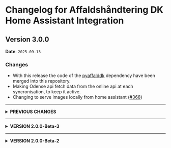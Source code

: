# Changelog for Affaldshåndtering DK Home Assistant Integration

## Version 3.0.0

**Date**: `2025-09-13`

### Changes
 * With this release the code of the [pyaffalddk](https://github.com/briis/pyaffalddk) dependency have been merged into this repository.
 * Making Odense api fetch data from the online api at each syncronisation, to keep it active.
 * Changing to serve images locally from home assistant ([#368](https://github.com/briis/affalddk/issues/368))

---------------------------

<details>
  <summary><b>PREVIOUS CHANGES</b></summary>

## Version 2.7.3

**Date**: `2025-09-03`

### Added
* Added new API for Silkeborg: ([#361](https://github.com/briis/affalddk/issues/361))

### Changes

* Fixed missing or failing Fractions in:
  * Solrød ([#349](https://github.com/briis/affalddk/issues/349))
  * Gladsaxe ([#352](https://github.com/briis/affalddk/issues/352))
  * Brønderslev ([#356](https://github.com/briis/affalddk/issues/356))
  * Faxe ([#65](https://github.com/briis/pyaffalddk/pull/65))
* Fixed wrong next calendar event ([#362](https://github.com/briis/affalddk/issues/362))

* Bump `pyaffalddk` to 2.13.1


## Version 2.7.2

**Date**: `2025-07-09`

### Changes

* Fixed missing or failing Fractions in:
  * Solrød ([#343](https://github.com/briis/affalddk/issues/343))

* Bump `pyaffalddk` to 2.12.5

## Version 2.7.1

**Date**: `2025-07-04`

### Added
* Added new API for Herning: ([#330](https://github.com/briis/affalddk/issues/330))
* Added new API for Ikast-Brande: ([#340](https://github.com/briis/affalddk/issues/340))

**Note**: We know that when we add new Municipalities, some of them will miss some fractions (Garbage or Material Types). Please make sure you create an issue, where you attach the Log entries from Home Assistant. This will make sure we can fix these issue before the final release.

### Changes

* Fixed missing or failing Fractions in:
  * Hjørring ([#329](https://github.com/briis/affalddk/issues/329))
  * Lolland ([#333](https://github.com/briis/affalddk/issues/333))
  * Randers ([#333](https://github.com/briis/affalddk/issues/335))
  * Næstved (from facebook dk home assistant user group)

* Bump `pyaffalddk` to 2.12.4

## Version 2.7.0

**Date**: `2025-06-13`

### Added
* Added new API for Provas: ([#216](https://github.com/briis/affalddk/issues/216))
  * Haderslev
* Added new API for Renodjurs: ([#246](https://github.com/briis/affalddk/issues/246))
  * Norddjurs
  * Syddjurs
* Added Assens to AffaldOnline ([#229](https://github.com/briis/affalddk/issues/229))
* Added new municipalities to *Open Experience*
  * Lemvig
  * Skive
  * Struer
* Added new API for RenoSyd, supporting new Municipalities:
  * Odder
  * Skanderborg

**Note**: We know that when we add new Municipalities, some of them will miss some fractions (Garbage or Material Types). Please make sure you create an issue, where you attach the Log entries from Home Assistant. This will make sure we can fix these issue before the final release.

### Changes

* With version 2.7.0 the Next Pickup should change after the End time of the Pickup had passed. Unfortunately the Update Interval was not changed during that release. As of 2.7.0 update interval is now every hour and cannot be changed. This means every hour we check if end time has passed and if yes the Next Pickup will change to one after today. Data from the Garbage API is only loaded once a day, so we do not spam the providers.
* fix bug in set_next_pickup when only one fraction type
* With version 2.7.0 searching for an address, will use only `roadname` and `zipcode` -  and `house_number` will be used as `house_number` + wildcard to return a list of results for a new seconds selction step (if more than one result). Fixing [#323](https://github.com/briis/affalddk/issues/323)

* Fixed missing or failing Fractions in:
  * Dragør ([#321](https://github.com/briis/affalddk/issues/321))
  * Aalborg ([#51](https://github.com/briis/pyaffalddk/issues/51))
  * Horsens ([#326](https://github.com/briis/affalddk/issues/326))
  * Jammerbugt ([#328](https://github.com/briis/affalddk/issues/328))

* Rewrite of `get_next_event` logic, to ensure getting true next event and not next pickup type

* Bump `pyaffalddk` to 2.12.0


## Version 2.6.0

**Date**: `2025-06-01`

### Added
* Added new API for Open Experience:
  * Fredericia
  * Frederiksberg
  * Holstebro
  * Nordfyns
  * Thy

**Note**: We know that when we add new Municipalities, some of them will miss some fractions (Garbage or Material Types). Please make sure you create an issue, where you attach the Log entries from Home Assistant. This will make sure we can fix these issue before the final release.

### Changes

* Always return basic attributes also when no event from API, to fix [#312](https://github.com/briis/affalddk/issues/312)
* Next_event will now move to next comming event after the end time [#93](https://github.com/briis/affalddk/issues/93)
* We will only fetch online data once a day no matter how often the sensor is updating.
* @TermeHansen made more optimizations on the API Module, hopefully it more robust to handle changes in the Fraction naming.
* Changed to use links for fraction images instead of base64 data strings, to fix [#230](https://github.com/briis/affalddk/issues/230)
* Bump `pyaffalddk` to V2.10.3
* Fixed missing Fractions in:
  * Holstebro ([#214](https://github.com/briis/affalddk/issues/214))
  * Viborg ([#297](https://github.com/briis/affalddk/issues/297))
  * Favrskov ([#302](https://github.com/briis/affalddk/issues/302))
  * Albertslund ([#304](https://github.com/briis/affalddk/issues/304))
  * Greve ([#305](https://github.com/briis/affalddk/issues/305))
  * Holbæk ([#306](https://github.com/briis/affalddk/issues/306))
  * Fredensborg ([#308](https://github.com/briis/affalddk/issues/308))
  * Billund ([#309](https://github.com/briis/affalddk/issues/309))
  * Ringøbing-Skjern ([#314](https://github.com/briis/affalddk/issues/314))
  * fix Allerød, rest/mad mangler ([#315](https://github.com/briis/affalddk/issues/315))

---------------------------

## Version 2.5.0

**Date**: `2025-05-23`

### Added
* Added new API for Vest Forbrænding, fixing Ballerup and adding new municipalities:
  * Furesø
  * Ishøj
  * Vallensbæk
* Added new API for AffaldOnline with new municipalities:
  * Favrskov
  * Holbæk
  * Langeland
  * Morsø
  * Rebild
  * Vejle
  * Ærø
* Added new API for Revas with new municipalities:
  * Viborg ([#297](https://github.com/briis/affalddk/issues/297))


**Note**: We know that when we add new Municipalities, some of them will miss some fractions (Garbage or Material Types). Please make sure you create an issue, where you attach the Log entries from Home Assistant. This will make sure we can fix these issue before the final release.

### Changes

* @TermeHansen made even more optimizations on the API Module, making it more robust to handle changes in the Fraction naming, and unifying Pickup Event Functions.
* Fixed missing Fractions in:
  * Esbjerg ([#298](https://github.com/briis/affalddk/issues/298))
  * Solrød ([#300](https://github.com/briis/affalddk/issues/300))
* Bump `pyaffalddk` to V2.9.0

### [Dependabot](https://github.com/apps/dependabot) updates


## Version 2.4.3

**Date**: `2025-05-18`

## What's Changed

* **Calendar Items are now no longer full day events**, but have a timespan for the day. Default is from 7:00 to 15:00, but both these can be changed in the configuration settings. First part of fixing [#93](https://github.com/briis/affalddk/issues/93)
  * Function still missing to move to *Next Pickup* when time of day has passed. This is a bit more complicated, as we only update data a few times a day.
  * You might see that existing calendar entries are not changed right away, but all future entries will be time based and not date based.
* Fixing several missing fractions:
  * Rudersdal - Material type [Farligt affald, distrikt A] is not defined in the system for Genbrug #289
  * Herlev - Herlev Kommune - #290
  * Bornholms Kommune #291
  * Helsingør Kommune - Mangler 5 entiteter #292
  * Sønderborg mangler en entitet #293
  * [Storskrald Distrikt 3] is not defined #294
* Big re-structure and cleanup of internal material string to defined fractions code
* Bump `pyaffalddk` to V2.6.0

## Version 2.4.2

**Date**: `2025-05-12`

## What's Changed

* Fixing issue with new installations not displaying any data. Closing [AffaldDK #281](https://github.com/briis/affalddk/issues/281)

  **For those people who made a new setup of an address, after 2.4.0, you have to remove that address, and set it up again, and then it should work**
* Fixing missing Fractions in Høe-Taastrup, Esbjerg, Gentofte and Hjørring. Cloising issues:
  * [#280](https://github.com/briis/affalddk/issues/280)
  * [#277](https://github.com/briis/affalddk/issues/277)
  * [#275](https://github.com/briis/affalddk/issues/275)
  * [#265](https://github.com/briis/affalddk/issues/265)
* Unfortunately we also had to remove the following Municipalities from the supported list, as they are still stuck behind the MitID wall, and we have found no alternative way to support those:
  * Frederiksberg
  * Hedensted
  * Ringsted
* Bump `pyaffalddk` to V2.5.1

## Version 2.4.1

**Date**: `2025-05-11`

## What's Changed
* Fixing issue with configure of new entities Closing [AffaldDK #276](https://github.com/briis/affalddk/issues/276)

## Version 2.4.0

**Date**: `2025-05-11`

We have now decided to release this as the new official release 2.4.0, which implements a whole new backend module that has gone through a tremendous rework, mostly thanks to @TermeHansen.
We do realize there will still be some naming of fractions or missing fractions that you will find, but please report this by opening an issue, and **remember to attach the log output from HA**.

Many Municipalities started to use MitID, for validation before you could retrieve data for your Garbage Collection. This meant in reality that this Component stopped working when that happened.
@TermeHansen with the support from @ttopholm have now made a new interface, that uses the **Perfect Waste** API to retrieve the data.
@TermeHansen has also implemented the first version that supports **Affaldsportalen**. So if you can see your Garbage Collection schedule using that App or Website, you should also be able to use this Integration.
This should solve the issue for all the Municipalities that use them. But not all do. We have gone through the list, and to our best knowledge, all previously supported Municpalities should still work, and on top of that there is now also support for 4 new Municpalities:
- Ballerup
- Guldborgsund
- Kalundborg
- Lolland

## What's Changed
* Timezone bug in ics data from Kbh by @TermeHansen in #26
* new interface for Perfect Waste by @TermeHansen in #28
* Adding interface for the affaldsportalen / renoweb.servicegh
* Changed address_id to the new naming uid, to avoid unique_id issues. Fixing partly [#273](https://github.com/briis/affalddk/issues/273)
* Adopted code to match changes in `pyaffalddk` 2.5.0
* Added and/or changed Fractions for the following Municipalities_
  * Mariagerfjord ([#261](https://github.com/briis/affalddk/issues/261))
  * Aalborg ([#261](https://github.com/briis/affalddk/issues/261))
  * Egedal ([#261](https://github.com/briis/affalddk/issues/261))
  * Svendborg ([#261](https://github.com/briis/affalddk/issues/261))
  * Glostrup ([#261](https://github.com/briis/affalddk/issues/261))
  * Lyngby-Taarbaek ([#261](https://github.com/briis/affalddk/issues/261))
  * Esbjerg ([#267](https://github.com/briis/affalddk/issues/267))
  * Randers ([#268](https://github.com/briis/affalddk/issues/268))
  * Sønderborg ([#269](https://github.com/briis/affalddk/issues/269))
  * Kerteminde ([#270](https://github.com/briis/affalddk/issues/270))
  * Næstved ([#271](https://github.com/briis/affalddk/issues/271))
  * Jammerbugt ([#273](https://github.com/briis/affalddk/issues/273))
  * Rudersdal
  * Rødovre
* Bump `pyaffalddk` to V2.5.0

## Version 2.3.1

**Date**: `2025-05-01`

## What's Changed

* Fixing wrong pickup date for KK, due to conversion to UTC. Thank you to @TermeHansen for implementing this
* Bump `pyaffalddk` to V2.2.1

## [Dependabot](https://github.com/apps/dependabot) updates

## Version 2.3.0

**Date**: `2025-04-24`

## What's Changed

* Support for **Københavns Kommune** added. Thank you to @TermeHansen for implementing this
* Rewritten `Config Flow`, to remove deprecation warning.
* Bump `pyaffalddk` to V2.2.0

## Version 2.2.3

**Date**: `2025-03-19`

## What's Changed

* Fixing Missing Material in Egedal Kommune. Closing [AffaldDK #221](https://github.com/briis/affalddk/issues/221)
* Fixing Missing Material in Gladsaxe Kommune. Closing [AffaldDK #238](https://github.com/briis/affalddk/issues/238)
* Fixing Missing Material in Gribskov Kommune. Closing [AffaldDK #242](https://github.com/briis/affalddk/issues/242)
* Fixed Blocking Call. Closing [AffaldDK #213](https://github.com/briis/affalddk/issues/213)
* Added function to find a date based on Weekday and Odd or Even week. Closing [AffaldDK #226](https://github.com/briis/affalddk/issues/226)
* **IMPORTANT** Removed Sorø Kommune as they no longer have en open API.
* Bump `pyaffalddk` to V2.1.7

## Version 2.2.2

**Date**: `2025-01-07`

## What's Changed

* Changed the Last Update field as this causes blocking IO issues with Home Assistant. Now this value is calculated based on homeassistant dt functions.
* Fixing missing DAYLIGHT information in iCal data. Closing [AffaldDK #205](https://github.com/briis/affalddk/issues/205)
* Fixing missing containers in Køge after renaming. Closing [AffaldDK #207](https://github.com/briis/affalddk/issues/207)
* Bump development environment to Python 3.1.3 and Home Assistant 2025.1
* Bump `pyaffalddk` to V2.1.6

## Version 2.2.1

**Date**: `2024-12-09`

## What's Changed

* Fixing renamed containers in Egedal kommune. Closing [AffaldDK #194](https://github.com/briis/affalddk/issues/194)
* Bump `pyaffalddk` to V2.1.2

## Version 2.2.0

**Date**: `2024-11-26`

## What's Changed

* Added Odense Kommune to list of supported municipalities.
* Added Aarhus Kommune to list of supported municipalities.
* Added base support for municipalities that can deliver data via an iCalendar file.
* Added new Material Type `Genbrugsspand, 240L (2-delt) (1 stk.)`. Closing [AffaldDK #186](https://github.com/briis/affalddk/issues/186)
* Bump `pyaffalddk` to V2.1.1

## Version 2.1.20

**Date**: `2024-11-19`

## What's Changed

* **IMPORTANT** Around every New Year a bunch of Pickup Types will have no dates for the next pickup, as the calendar for the following year has not yet been created. That will result in some Sensors with `Undefined` or `Unavailable` in their value, and they will be unavailable, until they have a date again. As of version 2.1.20, they will now get an artificial date which is always December 31. the following year. As soon as a valid date is found for these sensors, this date will be used instead.
* Fixing issue where there is a weekday present but next pick-up is undefined. Typically occurs around New Years time. Closing [AffaldDK #179](https://github.com/briis/affalddk/issues/179)
* Added Municipality and Address ID to 'Service Info', to be used when asking for support.
* Bump `pyaffalddk` to V2.0.44

## Version 2.1.19

**Date**: `2024-10-11`

## What's Changed

* Corrected wrong image for Pap, Pair, Glas & Metal. Closing [AffaldDK #159](https://github.com/briis/affalddk/issues/159)
* Added new Material Type `juletrae` and also added new image. Closing [AffaldDK #165](https://github.com/briis/affalddk/issues/165)
* Bump `pyaffalddk` to V2.0.41

## Version 2.1.18

**Date**: `2024-10-04`

## What's Changed

* Start Fixing issues, after Bornholm has changed naming of many un its. Contributing to [AffaldDK #159](https://github.com/briis/affalddk/issues/159)
* Bump `pyaffalddk` to V2.0.40

## Version 2.1.17

**Date**: `2024-09-26`

## What's Changed

* Fixing missing Types in Svendborg. Closing [AffaldDK #151](https://github.com/briis/affalddk/issues/151)
* Fixing missing Types in Horsens. Closing [pyaffalddk #14](https://github.com/briis/pyaffalddk/issues/14)
* Bump `pyaffalddk` to V2.0.39

## Version 2.1.16

**Date**: `2024-08-20`

## What's Changed

* Fixing missing Types in Solrød. Closing [AffaldDK #139](https://github.com/briis/affalddk/issues/139)
* Fixing missing Types in Egedal. Closing [AffaldDK #142](https://github.com/briis/affalddk/issues/142)
* Bump `pyaffalddk` to V2.0.38

## Version 2.1.15

**Date**: `2024-08-13`

This is a **minor update**, and if you don't live in Vordingborg Kommune, there is no need to install this.

## What's Changed

* Fixing missing Types in Vordingborg. Closing [AffaldDK #136](https://github.com/briis/affalddk/issues/136)
* Bump `pyaffalddk` to V2.0.37

## Version 2.1.14

**Date**: `2024-08-06`

## What's Changed

* Fixing missing Types in Ringsted. Closing [AffaldDK #133](https://github.com/briis/affalddk/issues/133)
* Bump `pyaffalddk` to V2.0.36

## Version 2.1.13

**Date**: `2024-07-29`

## What's Changed

* Fixing missing Types in Albertslund. Closing [AffaldDK #129](https://github.com/briis/affalddk/issues/129)
* Bump `pyaffalddk` to V2.0.35

## Version 2.1.12

**Date**: `2024-07-06`

## What's Changed

* Fixing missing containers in Esbjerg. Closing [AffaldDK #117](https://github.com/briis/affalddk/issues/117)
* Fixing missing containers in Gribskov. Closing [AffaldDK #118](https://github.com/briis/affalddk/issues/118)
* Bump dependency `pyaffalddk` to version 2.0.34

## Version 2.1.11

**Date**: `2024-06-30`

## What's Changed

* Adding Bornholm as new Municipality. I have limited test data to go on, but some data is being returned. If anything is missing, please report back. Closing [#114](https://github.com/briis/affalddk/issues/114)
* Bump dependency `pyaffalddk` to version 2.0.33

  ## Version 2.1.10

  **Date**: `2024-06-15`

  ## What's Changed

* Fixing missing details for Faxe. Closing [`pyaffalddk` #4](https://github.com/briis/pyaffalddk/issues/4)
* Fixing missing details for Lyngby-Taarbæk. Closing [#105](https://github.com/briis/affalddk/issues/105)
* Bump dependency `pyaffalddk` to version 2.0.31


  ## Version 2.1.9

  **Date**: `2024-05-28`

  ## What's Changed

* Fixing missing details for Slagelse and Randers. Closing [#97](https://github.com/briis/affalddk/issues/97)
* Bump dependency `pyaffalddk` to version 2.0.30

## [Dependabot](https://github.com/apps/dependabot) updates

  ## Version 2.1.8

  **Date**: `2024-05-12`

  ## What's Changed

* Fixing missing details for Vejen and Randers. Closing [#87](https://github.com/briis/affalddk/issues/87) and [pyaffalddk #3](https://github.com/briis/pyaffalddk/issues/3)
* Bump dependency `pyaffalddk` to version 2.0.29

  ## Version 2.1.7

  **Date**: `2024-05-04`

  ## What's Changed

- Added new Categories `Madaffald` and `Restaffald`
- Added new category images for `restaffald` and `madaffald`
- Fixed missing containers for Glostrup Kommune. Closing [#79](https://github.com/briis/affalddk/issues/79)
- Fixed missing containers for Egedal Kommune. Closing [#84](https://github.com/briis/affalddk/issues/84)
- Fixed missing containers for Lyngby-Taarbæk Kommune. Closing [#83](https://github.com/briis/affalddk/issues/83)
- Fixed missing Tekstil container for Solrød Kommune.
- Bump dependency `pyaffalddk` to version 2.0.28

  ## Version 2.1.6

  **Date**: `2024-04-22`

  ## What's Changed

- Modified change from `pyaffalddk` 2.0.25, as it caused problems for many with the category Storskrald. It will now work for all, including Gladsaxe. Closing [#76](https://github.com/briis/affalddk/issues/76)
- Added more details to warning if category not found. Makes it easier to debug when errors are reported.
- Bump dependency `pyaffalddk` to version 2.0.26

  ## Version 2.1.5

  **Date**: `2024-04-19`

  ## What's Changed

- Added new category Plast, MDK, Glas & Metal.
- Added missing containers for Varde kommune. Closing #75
- Support for Gladsaxe kommunes storskrald definition by @DeKi90
- Bump dependency `pyaffalddk` to version 2.0.24

  ## Version 2.1.4

  **Date**: `2024-04-16`

  This is a minor release, with a Hotfix for Faxe Kommune

  ## What's Changed

- Added `|` as separator to Next Pickup sensor, to easier identify items.
- Added missing containers for Papir & Plast and Metal & Glas for Faxe kommune. Closing #71
- Bump dependency `pyaffalddk` to version 2.0.23

  ## Version 2.1.3

  **Date**: `2024-04-07`

  ## What's Changed

- Added missing container for Svendborg kommune. Closing [#68](https://github.com/briis/affalddk/issues/68)
- Added missing container for Mariagerfjord kommune. Closing [#67](https://github.com/briis/affalddk/issues/67)
- Imporoved error handling on sensor entities.
- Bump dependency `pyaffalddk` to version 2.0.22

  ## Version 2.1.2

  **Date**: `2024-04-05`

  ## What's Changed

- Re-added `Miljøboks` for Gentofte kommune as it was placed in the wrong location for 2.1.1. Closing [#64](https://github.com/briis/affalddk/issues/64)
- Bump dependency `pyaffalddk` to version 2.0.21

  ## Version 2.1.1

  **Date**: `2024-04-03`

  ## What's Changed

- Found the real error for the sensors not being updated when containers have been collected. All data is now updated correctly according to the update interval set. Closing [#61](https://github.com/briis/affalddk/issues/61)
- Added `Miljøboks` for Gentofte kommune. Closing [#64](https://github.com/briis/affalddk/issues/64)
- Bump dependency `pyaffalddk` to version 2.0.20

  ## Version 2.1.0

  **Date**: `2024-03-30`

  ## What's Changed

- The biggest change in this version is that you no longer need to download the images for the `entity_picture`. Thanks to @LordMike these images are now embedded as base64 data images. @LordMike did a lot of work to ensure the images are small enough to be able stay under the character limit, and he also made a great little script I can use if and when future changes to images are needed. Thanks again @LordMike. With this implemented, you do not need the images in `/config/www/affalddk` and this directory can be deleted.
- Updates are sometimes not executed according to time interval. This release should now fix this. Closing [#61](https://github.com/briis/affalddk/issues/61)
- Adjusted the update Interval, so that you can now set it to between 1 and 24 hours.
- Migrated dependency `pyrenoweb` to `pyaffalddk` as the plan is to support more than RenoWeb in the future, and then the name should embrace that.

  ## Version 2.0.7

  **Date**: `2024-03-26`

  ## What's Changed

**NOTE**: A new category 'plast' has been added, so you will have to redownload the images files.

- Removed Furesø kommune as they are no longer using Renoweb. Closing [#51](https://github.com/briis/affalddk/issues/51)
- Added Lejre kommune, that was left out in the initial release. Closing [#52](https://github.com/briis/affalddk/issues/52)
- Fixing wrong date count on sensors. Closing [#54](https://github.com/briis/affalddk/issues/54)
- Fixed categories for Solrød kommune. Closing [#53](https://github.com/briis/affalddk/issues/53)
- Fixing the `calendar.get_events` service call so that it now supports a start and end date. Thank you to @chamook for the initial Pull Request.
- Partly fix of #59. Catagorize container `Pap og papir/metal, glas og hård plast` correctly for Sorø Kommune
- Bumped minimum required HA version to 2024.2.0, to ensure that HA is using Python 3.12. Previous versions of Python might not work.
- Bump dependency `pyrenoweb` to 2.0.17

  ## Version 2.0.6

  **Date**: `2024-03-23`

  ## What's Changed

- Compressed newly added SVG images, so they are faster to load.
- Placing Textil correctly for Roskilde and Aalborg (and possible other Municipalities). Cloisng #49
- Adding new category `papirglasmetalplast`. **Note** You need to download the image files again.
- Fixing missing containers for Lyngby-Taarbæk. Closing #50
- Fixing occasionally wrong address id being returned.
- Bump dependency `pyrenoweb` to 2.0.15


  ## Version 2.0.5

  **Date**: `2024-03-22`

  ## What's Changed

- Fixing missing containers for Lyngby-Taarbæk. Closing issue [#40](https://github.com/briis/affalddk/issues/40)
- Fixing missing containers for Aalborg. Closing issue [#35](https://github.com/briis/affalddk/issues/35)
- Fixing missing containers for Rødovre
- Fixing missing containers for Solrød. Closing issue [#32](https://github.com/briis/affalddk/issues/32)
- Removed Rebild Kommune from the supported Municipalities list, as they have switched to another provider. Working on adding support for that provider, that also seems to service other Municipalities in Nordjylland.
- Added support for Billund Kommune. They were accidentially left out.
- Added new Categories `batterier`, `papirglasdaaser` and `elektronik`. **NOTE:** This also means you will have to redownload the images and update the directory with new files.
- Converted Calendar Events from time based events to full day events. Giving better support for some Lovelace cards. Closing [#34](https://github.com/briis/affalddk/issues/34)
- The sensor `Næste Afhentning`, now has a list of all entities that are picked up on that date. Use the attribute `name` to get the categories, and the attribute `description` to get a more detailed list of content. The icon and entity_picture will now always be the recycle symbol. Closing issue [#41](https://github.com/briis/affalddk/issues/41) and [#42](https://github.com/briis/affalddk/issues/42)
- Bump dependency `pyrenoweb` to 2.0.14

  ## Version 2.0.4

  **Date**: `2024-03-12`

  ## What's Changed

- Adding new Attribute `date_short`. Closing [#22](https://github.com/briis/affalddk/issues/22)
- Fixing missing update of Calendard state. Closing [#27](https://github.com/briis/affalddk/issues/27)
- Fixing missing Containers for Kerteminde. Closing [#19](https://github.com/briis/affalddk/issues/19)
- Bump dependency `pyrenoweb` to 2.0.11

  ## Version 2.0.3

  **Date**: `2024-03-10`

  This is a Hotfix release, only adding missing containers for some municipalities.

  I am sorry for these frequent releases, but this will most likely go on for a little while, until we mapped all the containers to the right Category. If you are missing a container, please add this to your configuration file:
```yaml
logger:
  default: warning
  logs:
    custom_components.affalddk: error
    pyrenoweb: error
```
And create an issue with the data from the logfile, and the Municipality that has the issue.

  ## What's Changed

- Fixing the Genbrug category for Hvidovre kommune
- Fixing the Genbrug category for Greve kommune
- Fixing the Genbrug category for Egedal kommune
- Bump dependency `pyrenoweb` to 2.0.10


  ## Version 2.0.2

  **Date**: `2024-03-09`

  ## What's Changed

  This is a Hotfix release, only adding missing containers for some municipalities

- Add missing containers for Rudersdal and Høje Taastrup. Closing [#15](https://github.com/briis/affalddk/issues/15) and [#16](https://github.com/briis/affalddk/issues/16)
- Optimied a few SVG files.
- Bump dependency `pyrenoweb` to 2.0.9


  ## Version 2.0.1

  **Date**: `2024-03-07`

  ## What's Changed

- Fixing wrong Issue Link address. Closing [#10](https://github.com/briis/affalddk/issues/10)
- Bump pyrenoweb to 2.0.5 Closing wrong types of garbage types in Egedal and Allerød [#6](https://github.com/briis/affalddk/issues/6)
- Handling the case where the same Road exists more than once in a Municipality. There is now a requirement to enter the Zipcode of the Address when setting up a new entity in Home Assistant. Closing Issue [#5](https://github.com/briis/affalddk/issues/5)
- Fixing missing containers in Aalborg. Closing [#11](https://github.com/briis/affalddk/issues/11)
- Added Rudersdal back to the list as they do work with this Integration. Closing [#8](https://github.com/briis/affalddk/issues/8)
- Bump dependency `pyrenoweb` to 2.0.6


  ## Version 2.0.0

  **Date**: `2024-03-04`

  ## What's Changed
  * Even though it says V2.0.0, this is the first release of this Integration. Please see the [README.md](https://github.com/briis/affalddk/blob/main/README.md) for a descriptin and installation instructions.
</details>

---------------------------
<details>
  <summary><b>VERSION 2.0.0-Beta-3</b></summary>

  ## Version 2.0.0-Beta-3

  **Date**: `2024-03-04`

  ## What's Changed
  * Bump ruff from 0.2.2 to 0.3.0 by @dependabot in https://github.com/briis/affalddk/pull/1
  * Version 2 beta3 by @briis in https://github.com/briis/affalddk/pull/2

  ## New Contributors
  * @dependabot made their first contribution in https://github.com/briis/affalddk/pull/1
  * @briis made their first contribution in https://github.com/briis/affalddk/pull/2

  **Full Changelog**: https://github.com/briis/affalddk/compare/2.0.0-beta2...v2.0.0-beta3

</details>

---------------------------
<details>
  <summary><b>VERSION 2.0.0-Beta-2</b></summary>

  ## Version 2.0.0-Beta-2

  **Date**: `2024-03-03`

  ### Changes

  Please see the [README.md](https://github.com/briis/affalddk/blob/main/README.md) before installation.

  This integration replaces the [RenoWeb integration](https://github.com/briis/renoweb), which will no longer be maintained.

  This is a complete rewrite of the RenowWeb V1.x Integration as the API this uses is slowly being phased out, and we needed to find a new way of collecting the data.

  If you were a previous user of Renoweb, you would have had to de-install the Integration before upgrading, as Unique ID's of all sensors would have been new, thus having to change your Automations, Scripts and Dashboard entries.
  With that in mind I decided to also use the opportunity to change the domain name of the Integration to `affalddk` So why change the name and not just give it a new version number?

  For a long time I wanted to have this Integration part of the Default HACS store, but in order to do that, you need to have Logo and icon images in the Home Assistant Brand Database. As Renoweb does not really have a logo by itself, I could not create one, as this could violate their rights to the name. But calling it something that is not related directly to Renoweb, gives me the possibility to invent my own logo and thus getting this added to the Default HACS store.

  If you were a previous user of Renoweb the Major changes to this integration are:

  - I now use a new API. The V1 API was based on a Renoweb API that is being phased ot, and over the last few months I have seen more and more municipalities disappearing from the supported municipalities. The new API is the same most Municipalities use, when you go to their official web page and search for your address and then get Pickup Schedules.
  - The `Sensors` are new, and not named the same way as the V1 sensors. Thus there is no upgrade path. With each sensor I now also iclude the official Pictograms as Entity Pictures, which you can use in your dashboard. **Note**: This image files must be installed manually - please see the README file).
  - There is a new local `Calendar` entity created, which has a full-day event every time there is a Pick-up. The event will contain a Description and what content is being picked up.
  - The `Binary Sensors` have not been created. If anyone uses these, raise an issue on Github.

  I have now been through all Municipalities and checked if they work with this Integration. There are 47 Munipalities that will work , and if you don't see your municipality in the Dropdown List, then it will not work.

</details>

